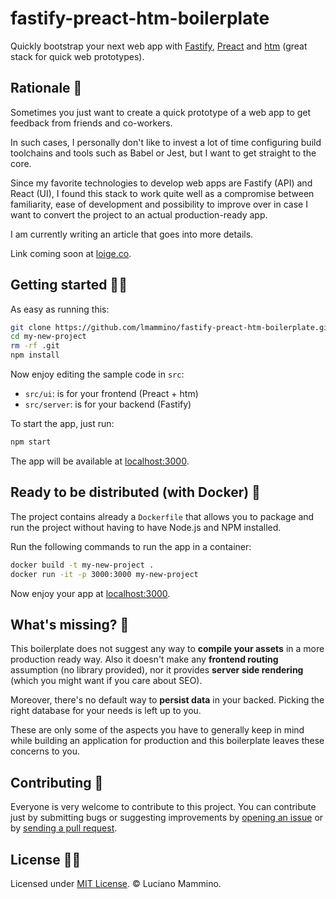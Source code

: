 # fastify-preact-htm-boilerplate

Quickly bootstrap your next web app with [Fastify](https://www.fastify.io), [Preact](https://preactjs.com/) and [htm](https://github.com/developit/htm) (great stack for quick web prototypes).

## Rationale 🤯

Sometimes you just want to create a quick prototype of a web app to get feedback from friends and co-workers.

In such cases, I personally don't like to invest a lot of time configuring build toolchains and tools such as Babel or Jest, but I want to get straight to the core.

Since my favorite technologies to develop web apps are Fastify (API) and React (UI), I found this stack to work quite well as a compromise between familiarity, ease of development and possibility to improve over in case I want to convert the project to an actual production-ready app.

I am currently writing an article that goes into more details.

Link coming soon at [loige.co](https://loige.co).

## Getting started 👩‍💻

As easy as running this:

```bash
git clone https://github.com/lmammino/fastify-preact-htm-boilerplate.git my-new-project
cd my-new-project
rm -rf .git
npm install
```

Now enjoy editing the sample code in `src`:

- `src/ui`: is for your frontend (Preact + htm)
- `src/server`: is for your backend (Fastify)

To start the app, just run:

```bash
npm start
```

The app will be available at [localhost:3000](http://localhost:3000).

## Ready to be distributed (with Docker) 🐳

The project contains already a `Dockerfile` that allows you to package and run the project without having to have Node.js and NPM installed.

Run the following commands to run the app in a container:

```bash
docker build -t my-new-project .
docker run -it -p 3000:3000 my-new-project
```

Now enjoy your app at [localhost:3000](http://localhost:3000).

## What's missing? 🤔

This boilerplate does not suggest any way to **compile your assets** in a more production ready way. Also it doesn't make any **frontend routing** assumption (no library provided), nor it provides **server side rendering** (which you might want if you care about SEO).

Moreover, there's no default way to **persist data** in your backed. Picking the right database for your needs is left up to you.

These are only some of the aspects you have to generally keep in mind while building an application for production and this boilerplate leaves these concerns to you.

## Contributing 🤙

Everyone is very welcome to contribute to this project.
You can contribute just by submitting bugs or suggesting improvements by
[opening an issue](https://github.com/lmammino/fastify-preact-htm-boilerplate/issues) or by [sending a pull request](https://github.com/lmammino/fastify-preact-htm-boilerplate/pulls).

## License 👮‍♀️

Licensed under [MIT License](LICENSE). © Luciano Mammino.

